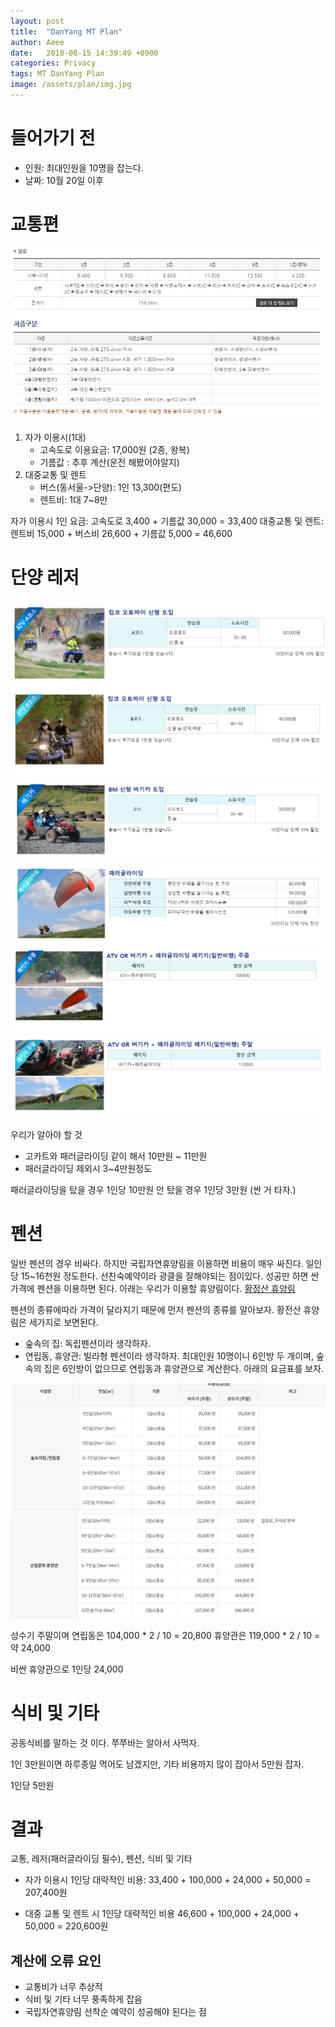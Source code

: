 ```yaml
---
layout: post
title:  "DanYang MT Plan"
author: Aeee
date:   2018-08-15 14:39:49 +0900
categories: Privacy
tags: MT DanYang Plan
image: /assets/plan/img.jpg
---
```


# 들어가기 전
 - 인원: 최대인원을 10명을 잡는다.
 - 날짜: 10월 20일 이후

# 교통편

![Problem](/assets/images/plan/highway_fee.JPG)

1. 자가 이용시(1대)
    - 고속도로 이용요금: 17,000원 (2종, 왕복)
    - 기름값 : 추후 계산(운전 해봤어야알지)
2. 대중교통 및 렌트
    - 버스(동서울->단양): 1인 13,300(편도)
    - 렌트비: 1대 7~8만

자가 이용시 1인 요금: 고속도로 3,400 + 기름값 30,000 = 33,400
대중교통 및 렌트: 렌트비 15,000 + 버스비 26,600 + 기름값 5,000 = 46,600 


# 단양 레저

![Problem](/assets/images/plan/leisure1.PNG)
![Problem](/assets/images/plan/leisure2.PNG)
![Problem](/assets/images/plan/leisure3.PNG)
![Problem](/assets/images/plan/leisure4.PNG)
![Problem](/assets/images/plan/leisure5.PNG)
![Problem](/assets/images/plan/leisure6.PNG)

우리가 알아야 할 것
- 고카트와 패러글라이딩 같이 해서 10만원 ~ 11만원
- 패러글라이딩 제외시 3~4만원정도

패러글라이딩을 탔을 경우 1인당 10만원
안 탔을 경우 1인당 3만원
(싼 거 타자.)

# 펜션

일반 펜션의 경우 비싸다. 하지만 국립자연휴양림을 이용하면 비용이 매우 싸진다. 일인당 15~16천원 정도한다. 선찬숙예약이라 광클을 잘해야되는 점이있다. 성공만 하면 싼가격에 펜션을 이용하면 된다. 아래는 우리가 이용할 휴양림이다.
 [황정산 휴양림](http://www.huyang.go.kr/comforestmain.action)

펜션의 종류에따라 가격이 달라지기 때문에 먼저 펜션의 종류를 알아보자. 황전산 휴양림은 세가지로 보면된다.
- 숲속의 집: 독립펜션이라 생각하자.
- 연립동, 휴양관: 빌라형 펜션이라 생각하자.
최대인원 10명이니 6인방 두 개이며, 숲속의 집은 6인방이 없으므로 연립동과 휴양관으로 계산한다. 아래의 요금표를 보자.

![Problem](/assets/images/plan/house1.PNG)
![Problem](/assets/images/plan/house2.PNG)

성수기 주말이며 
    연립동은 104,000 * 2 / 10 = 20,800
    휴양관은 119,000 * 2 / 10 = 약 24,000

비싼 휴양관으로 1인당 24,000

# 식비 및 기타

공동식비를 말하는 것 이다. 쭈쭈바는 알아서 사먹자.

1인 3만원이면 하루종일 먹어도 남겠지만, 기타 비용까지 많이 잡아서 5만원 잡자.

1인당 5만원

# 결과

교통, 레저(패러글라이딩 필수), 펜션, 식비 및 기타

- 자가 이용시 1인당 대략적인 비용: 
    33,400 + 100,000 + 24,000 + 50,000 = 207,400원

- 대중 교통 및 렌트 시 1인당 대략적인 비용
    46,600 + 100,000 + 24,000 + 50,000 = 220,600원

## 계산에 오류 요인
   - 교통비가 너무 추상적
   - 식비 및 기타 너무 풍족하게 잡음
   - 국립자연휴양림 선착순 예약이 성공해야 된다는 점 
  


  